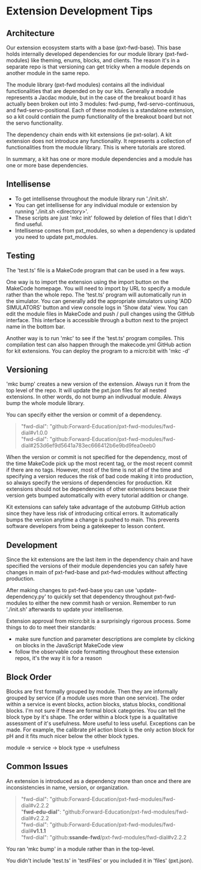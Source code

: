 # Extension Development Tips

## Architecture

Our extension ecosystem starts with a base (pxt-fwd-base). This base holds internally developed dependencies for our module library (pxt-fwd-modules) like theming, enums, blocks, and clients. The reason it's in a separate repo is that versioning can get tricky when a module depends on another module in the same repo.

The module library (pxt-fwd modules) contains all the individual functionalities that are depended on by our kits. Generally a module represents a Jacdac module, but in the case of the breakout board it has actually been broken out into 3 modules: fwd-pump, fwd-servo-continuous, and fwd-servo-positional. Each of these modules is a standalone extension, so a kit could contiain the pump functionality of the breakout board but not the servo functionality.

The dependency chain ends with kit extensions (ie pxt-solar). A kit extension does not introduce any functionality. It represents a collection of functionalities from the module library. This is where tutorials are stored.

In summary, a kit has one or more module dependencies and a module has one or more base dependencies.

## Intellisense

-   To get intellisense throughout the module library run './init.sh'.
-   You can get intellisense for any individual module or extension by running './init.sh \<directory\>'.
-   These scripts are just 'mkc init' followed by deletion of files that I didn't find useful.
-   Intellisense comes from pxt_modules, so when a dependency is updated you need to update pxt_modules.

## Testing

The 'test.ts' file is a MakeCode program that can be used in a few ways.

One way is to import the extension using the import button on the MakeCode homepage. You will need to import by URL to specify a module rather than the whole repo. The 'test.ts' program will automatically run in the simulator. You can generally add the appropriate simulators using 'ADD SIMULATORS' button and view console logs in 'Show data' view. You can edit the module files in MakeCode and push / pull changes using the GitHub interface. This interface is accessible through a button next to the project name in the bottom bar.

Another way is to run 'mkc' to see if the 'test.ts' program compiles. This compilation test can also happen through the makecode.yml GitHub action for kit extensions. You can deploy the program to a micro:bit with 'mkc -d'

## Versioning

'mkc bump' creates a new version of the extension. Always run it from the top level of the repo. It will update the pxt.json files for all nested extensions. In other words, do not bump an indivudual module. Always bump the whole module library.

You can specify either the version or commit of a dependency.

> "fwd-dial": "github:Forward-Education/pxt-fwd-modules/fwd-dial#v1.0.0</br>
> "fwd-dial": "github:Forward-Education/pxt-fwd-modules/fwd-dial#253d6ef9d5641a783ec666412b6e9bd9fea0eeb0

When the version or commit is not specified for the dependency, most of the time MakeCode pick up the most recent tag, or the most recent commit if there are no tags. However, most of the time is not all of the time and specifying a version reduces the risk of bad code making it into production, so always specify the versions of dependencies for production. Kit extensions should not be dependencies of other extensions because their version gets bumped automatically with every tutorial addition or change.

Kit extensions can safely take advantage of the autobump GitHub action since they have less risk of introducing critical errors. It automatically bumps the version anytime a change is pushed to main. This prevents software developers from being a gatekeeper to lesson content.

## Development

Since the kit extensions are the last item in the dependency chain and have specified the versions of their module dependencies you can safely have changes in main of pxt-fwd-base and pxt-fwd-modules without affecting production.

After making changes to pxt-fwd-base you can use 'update-dependency.py' to quickly set that dependency throughout pxt-fwd-modules to either the new commit hash or version. Remember to run './init.sh' afterwards to update your intellisense.

Extension approval from micro:bit is a surprisingly rigorous process. Some things to do to meet their standards:

-   make sure function and parameter descriptions are complete by clicking on blocks in the JavaScript MakeCode view
-   follow the observable code formatting throughout these extension repos, it's the way it is for a reason

## Block Order

Blocks are first formally grouped by module. Then they are informally grouped by service (if a module uses more than one service). The order within a service is event blocks, action blocks, status blocks, conditional blocks. I'm not sure if these are formal block categories. You can tell the block type by it's shape. The order within a block type is a qualitative assessment of it's usefulness. More useful to less useful. Exceptions can be made. For example, the calibrate pH action block is the only action block for pH and it fits much nicer below the other block types.

module -> service -> block type -> usefulness

## Common Issues

An extension is introduced as a dependency more than once and there are inconsistencies in name, version, or organization.

> "fwd-dial": "github:Forward-Education/pxt-fwd-modules/fwd-dial#v2.2.2</br>
> "**fwd-edu-dial**": "github:Forward-Education/pxt-fwd-modules/fwd-dial#v2.2.2</br>
> "fwd-dial": "github:Forward-Education/pxt-fwd-modules/fwd-dial#**v1.1.1**</br>
> "fwd-dial": "github:**ssande-fwd**/pxt-fwd-modules/fwd-dial#v2.2.2

You ran 'mkc bump' in a module rather than in the top-level.

You didn't include 'test.ts' in 'testFiles' or you included it in 'files' (pxt.json).
